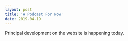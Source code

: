```yaml
---
layout: post
title: 'A Podcast For Now'
date: 2019-04-19
---
```


Principal development on the website is happening today.
